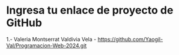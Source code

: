 # Ingresa tu enlace de proyecto de GitHub
1.- Valeria Montserrat Valdivia Vela - https://github.com/Yaogil-Val/Programacion-Web-2024.git

